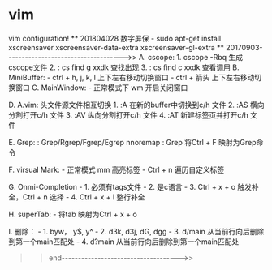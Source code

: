 # vim
vim configuration!
** 201804028 数字屏保
	- sudo apt-get install xscreensaver xscreensaver-data-extra xscreensaver-gl-extra
** 20170903------------------------------------>>
A. cscope:
	1. cscope -Rbq 生成cscope文件
	2. : cs find g xxdk 查找出现
	3. : cs find c xxdk 查看调用
B. MiniBuffer:
	- ctrl + h, j, k, l 上下左右移动切换窗口
	- ctrl + 箭头 上下左右移动切换窗口
C. MainWindow:
        - 正常模式下 wm 开启关闭窗口

D. A.vim:
	头文件源文件相互切换
	1. :A  在新的buffer中切换到c/h 文件
	2. :AS 横向分割打开c/h 文件
	3. :AV 纵向分割打开c/h 文件
	4. :AT 新建标签页并打开c/h 文件

E. Grep:
	: Grep/Rgrep/Fgrep/Egrep
	nnoremap <slient> <C-f>: Grep<CR> 将Ctrl + F 映射为Grep命令

F. virsual Mark:
	- 正常模式 mm 高亮标签
	- Ctrl + n 遍历自定义标签

G. Onmi-Completion 
	- 1. 必须有tags文件
	- 2. 是c语言
	- 3. Ctrl + x + o 触发补全，Ctrl + n 选择
	- 4. Ctrl + x + l 整行补全

H. superTab:
	- 将tab 映射为Ctrl + x + o

I. 删除：
	- 1. byw， y$, y^
	- 2. d3k, d3j, dG, dgg
	- 3. d/main 从当前行向后删除到第一个main匹配处
	- 4. d?main 从当前行向后删除到第一个main匹配处
 

>> end------------------------------------>>
